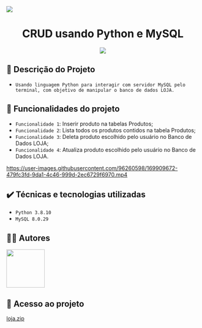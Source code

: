 <p><img src="https://user-images.githubusercontent.com/96260598/169896120-fcd89298-69bc-4e83-9353-a8e539afd3de.png"/></p>
<h1 align="center">CRUD usando Python e MySQL</h1>
<p align="center"><img src="http://img.shields.io/static/v1?label=STATUS&message=CONCLUIDO&color=GREEN&style=for-the-badge"/></p>

## 📜 Descrição do Projeto

- `Usando linguagem Python para interagir com servidor MySQL pelo terminal, com objetivo de manipular o banco de dados LOJA.`


## :hammer: Funcionalidades do projeto

- `Funcionalidade 1`: Inserir produto na tabelas Produtos;
- `Funcionalidade 2`: Lista todos os produtos contidos na tabela Produtos;
- `Funcionalidade 3`: Deleta produto escolhido pelo usuário no Banco de Dados LOJA;
- `Funcionalidade 4`: Atualiza produto escolhido pelo usuário no Banco de Dados LOJA.

https://user-images.githubusercontent.com/96260598/169909672-479fc3fd-9da1-4c46-999d-2ec6729f6970.mp4


## ✔️ Técnicas e tecnologias utilizadas

- `Python 3.8.10`
- `MySQL 8.0.29`

## 🧑‍💻 Autores 

 <img src="https://user-images.githubusercontent.com/96260598/169911493-da213c1e-7cdc-4f44-87bd-3cc3a47a64d3.jpeg" width="100px"/>

## 📁 Acesso ao projeto

[loja.zip](https://github.com/Guilherme-Oliveira-Cunha/CRUD_Python_MySQL/files/8758300/loja.zip)
